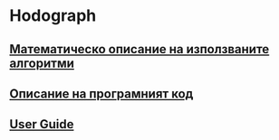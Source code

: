 # Hodograph

## [Математическо описание на използваните алгоритми](https://docs.google.com/document/d/1cJCgkPd30YKdk4QnZisiRSgwZ_wXnwXJhy881UIIyJ8)

## [Описание на програмният код](https://github.com/momchiltues19/Hodograph/blob/main/markdowns/code.md)

## [User Guide](https://github.com/momchiltues19/Hodograph/blob/main/markdowns/guide.md)
